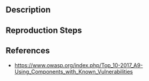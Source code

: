## Description


## Reproduction Steps


## References

- https://www.owasp.org/index.php/Top_10-2017_A9-Using_Components_with_Known_Vulnerabilities


